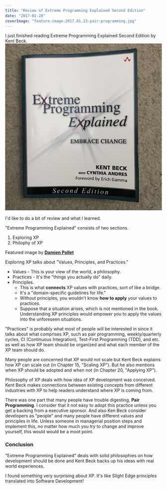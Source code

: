 ```yaml
---
title: "Review of Extreme Programming Explained Second Edition"
date: "2017-01-28"
coverImage: "feature-image-2017.01.23-pair-programming.jpg"
---
```


I just finished reading Extreme Programming Explained Second Edition by Kent Beck.![](./images/feature-image-2017.01.23.jpg)

I'd like to do a bit of review and what I learned.

"Extreme Programming Explained" consists of two sections.

1. Exploring XP
2. Philophy of XP

Featured image by [**Damien Pollet**](https://www.flickr.com/photos/damienpollet/5048830734/in/photolist-8G9ztL-5HP2Lh-nZDNuv-7CyDbt-dYFeYi-okB3kk-dYFf3X-dYFeU2-dYFeHg-6vkpVp-mET1h8-nNH8Lb-bR3md4-4Wyyg-7UfM1w-yZ1hS-7Hxgmw-9S4fk3-7SxRJ1-7xuFqe-aRe2V2-7bfXSN-9S4fwL-9S1mk8-wJYJQ-3akWk1-dcy2Kp-djuyPj-pM7Uv1-4ejqfD-nZDX5o-fa5NyG-p7ueu-wJYJH-7LUYnb-oiUBc4-nQKH84-dgfsqd-nZF6pr-8KkdEL-wJYJT-p7uet-8YH4zm-8TYGza-wJYJU-wJYJX-6vkcr8-n9XZUA-oh6PTf-5U35Wi)

Exploring XP talks about "Values, Principles, and Practices."

- Values - This is your view of the world, a philosophy.
- Practices - It's the "things you actually do" daily.
- Principles.
  - This is what **connects** XP values with practices, sort of like a bridge.
  - It's a "domain-specific guidelines for life."
  - Without principles, you wouldn't know **how to apply** your values to practices.
  - Suppose that a situation arises, which is not mentioned in the book. Understanding XP principles would empower you to apply the values into the unforeseen situations.

"Practices" is probably what most of people will be interested in since it talks about what comprises XP, such as pair programming, weekly/quarterly cycles, CI (Continuous Integration), Test-First Programming (TDD), and etc. as well as how XP team should be organized and what each member of the XP team should do.

Many people are concerned that XP would not scale but Kent Beck explains how XP can scale out (in Chapter 15, "Scaling XP"). But he also mentions when XP should be adopted and when not (in Chapter 20, "Applying XP").

Philosophy of XP deals with how idea of XP development was conceived. Kent Beck makes connections between existing concepts from different industries with XP to help readers understand where XP is coming from.

There was one part that many people have trouble digesting, **Pair Programming**. I consider that it not easy to adopt this practice unless you get a backing from a executive sponsor. And also Ken Beck consider developers as "people" and many people have different values and principles in life. Unless someone in managerial position steps and implement this, no matter how much you try to change and improve yourself, this would would be a moot point.

### Conclusion

"Extreme Programming Explained" deals with solid philosophies on how development should be done and Kent Beck backs up his ideas with real world experiences.

I found something very surprising about XP. It's like Slight Edge principles translated into Software Development!
